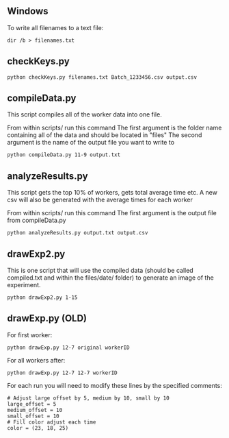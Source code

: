 
## Windows

To write all filenames to a text file:

```
dir /b > filenames.txt
```

## checkKeys.py

```
python checkKeys.py filenames.txt Batch_1233456.csv output.csv
```

## compileData.py

This script compiles all of the worker data into one file.

From within scripts/ run this command
The first argument is the folder name containing all of the data and should be located in "files"
The second argument is the name of the output file you want to write to
```
python compileData.py 11-9 output.txt
```


## analyzeResults.py

This script gets the top 10% of workers, gets total average time etc.
A new csv will also be generated with the average times for each worker

From within scripts/ run this command
The first argument is the output file from compileData.py
```
python analyzeResults.py output.txt output.csv
```

## drawExp2.py

This is one script that will use the compiled data (should be called compiled.txt and within the files/date/ folder)
to generate an image of the experiment. 

```
python drawExp2.py 1-15
```


## drawExp.py (OLD)

For first worker: 

```
python drawExp.py 12-7 original workerID
```

For all workers after:

```
python drawExp.py 12-7 12-7 workerID
```

For each run you will need to modify these lines by the specified comments:
```
# Adjust large offset by 5, medium by 10, small by 10
large_offset = 5
medium_offset = 10
small_offset = 10
# Fill color adjust each time
color = (23, 18, 25)
```